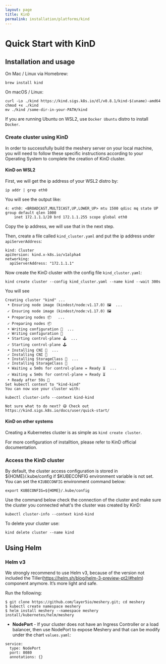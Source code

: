 ```yaml
---
layout: page
title: KinD
permalink: installation/platforms/kind
---
```


# Quick Start with KinD

## Installation and usage

On Mac / Linux via Homebrew:
```
brew install kind
```

On macOS / Linux:
```
curl -Lo ./kind https://kind.sigs.k8s.io/dl/v0.8.1/kind-$(uname)-amd64
chmod +x ./kind
mv ./kind /some-dir-in-your-PATH/kind
```
If you are running Ubuntu on WSL2, use `Docker Ubuntu` distro to install `Docker`. 

### Create cluster using KinD

In order to successfully build the meshery server on your local machine, you will need to follow these specific instructions
according to your Operating System to complete the creation of KinD cluster.

#### KinD on WSL2

First, we will get the ip address of your WSL2 distro by:
```
ip addr | grep eth0
```

You will see the output like:
```
4: eth0: <BROADCAST,MULTICAST,UP,LOWER_UP> mtu 1500 qdisc mq state UP group default qlen 1000
    inet 172.1.1.1/20 brd 172.1.1.255 scope global eth0
```

Copy the ip address, we will use that in the next step.


Then, create a file called `kind_cluster.yaml` and put the ip address under `apiServerAddress`:
```
kind: Cluster
apiVersion: kind.x-k8s.io/v1alpha4
networking:
  apiServerAddress: "172.1.1.1"
```

Now create the KinD cluster with the config file `kind_cluster.yaml`:

```
kind create cluster --config kind_cluster.yaml --name kind --wait 300s
```

You will see

```
Creating cluster "kind" ...
 • Ensuring node image (kindest/node:v1.17.0) 🖼  ...
 ✓ Ensuring node image (kindest/node:v1.17.0) 🖼
 • Preparing nodes 📦   ...
 ✓ Preparing nodes 📦 
 • Writing configuration 📜  ...
 ✓ Writing configuration 📜
 • Starting control-plane 🕹️  ...
 ✓ Starting control-plane 🕹️
 • Installing CNI 🔌  ...
 ✓ Installing CNI 🔌
 • Installing StorageClass 💾  ...
 ✓ Installing StorageClass 💾
 • Waiting ≤ 5m0s for control-plane = Ready ⏳  ...
 ✓ Waiting ≤ 5m0s for control-plane = Ready ⏳
 • Ready after 59s 💚
Set kubectl context to "kind-kind"
You can now use your cluster with:

kubectl cluster-info --context kind-kind

Not sure what to do next? 😅 Check out https://kind.sigs.k8s.io/docs/user/quick-start/
```

#### KinD on other systems

Creating a Kubernetes cluster is as simple as `kind create cluster`.

For more configuration of installtion, please refer to KinD official documentation.


### Access the KinD cluster

By default, the cluster access configuration is stored in ${HOME}/.kube/config if $KUBECONFIG environment variable is not set. You can set the `KIUBECONFIG` environment command below:
```
export KUBECONFIG=${HOME}/.kube/config
```
Use the command below check the connection of the cluster and make sure the cluster you connected what's the cluster was created by KinD:
```
kubectl cluster-info --context kind-kind
```

To delete your cluster use: 
```
kind delete cluster --name kind
```


<a name="helm"></a>
## Using Helm

### Helm v3

We strongly recommend to use Helm v3, because of the version not included the Tiller(https://helm.sh/blog/helm-3-preview-pt2/#helm) component anymore. It’s more light and safe.

Run the following:
```
$ git clone https://github.com/layer5io/meshery.git; cd meshery
$ kubectl create namespace meshery
$ helm install meshery --namespace meshery install/kubernetes/helm/meshery
```

* **NodePort** - If your cluster does not have an Ingress Controller or a load balancer, then use NodePort to expose Meshery and that can be modify under the chart `values.yaml`:

```
service:
  type: NodePort
  port: 8080
  annotations: {}
```
